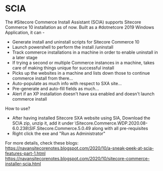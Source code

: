 # SCIA
The #Sitecore Commerce Install Assistant (SCIA) supports Sitecore Commerce 10 installation as of now. Built as a #dotnetcore 2019 Windows Application, it can -

- Generate install and uninstall scripts for Sitecore Commerce 10
- Launch powershell to perform the install /uninstall
- Track commerce installations in a machine in order to enable uninstall in a later stage
- If trying a second or multiple Commerce instances in a machine, takes care of making things unique for successful install
- Picks up the websites in a machine and lists down those to continue commerce install from there...
- Auto-populate as much info with respect to SXA site...
- Pre-generate and auto-fill fields as much...
- Alert if an XP installation doesn't have sxa enabled and doesn't launch commerce install

How to use?
 - After having installed Sitecore SXA website using SIA, Download the SCIA zip, unzip it, add it under  \Sitecore.Commerce.WDP.2020.08-6.0.238\SIF.Sitecore.Commerce.5.0.49 along with all pre-requisites
 - Right click the exe and "Run as Administrator"
 
 For more details, check these blogs:
 https://navansitecorenotes.blogspot.com/2020/10/a-sneak-peek-at-scia-features-part-1.html
 https://navansitecorenotes.blogspot.com/2020/10/sitecore-commerce-installer-scia.html
